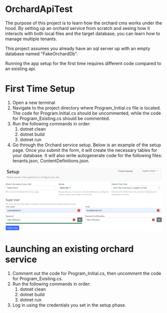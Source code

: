 # OrchardApiTest

The purpose of this project is to learn how the orchard cms works under the hood.  By setting up an orchard service from scratch and seeing how it interacts with both local files and the target database, you can learn how to manage multiple tenants.

This project assumes you already have an sql server up with an empty database named "FakeOrchardDb".

Running the app setup for the first time requires different code compared to an existing api.

<h1>First Time Setup</h1>
<ol>
  
  <li>
    Open a new terminal
  </li>
  
  <li>
    Navigate to the project directory where Program_Initial.cs file is located.  The code for Program.Initial.cs should be uncommented, while the code for Program_Existing.cs should be commented.
  </li>
  
  <li>
    Run the following commands in order: 
    <ol>
      <li>
        dotnet clean
      </li>
      <li>
        dotnet build
      </li>
      <li>
        dotnet run
      </li>
      </ol>
  </li>
  
  <li>
    Go through the Orchard service setup.  Below is an example of the setup page.  Once you submit the form, it will create the necessary tables for your database.  It will also write autogenerate code for the following files: tenants.json, ContentDefinitions.json.
  </li>
</ol>

<img src="Guide Files\Initial Startup Page.png">

<h1>Launching an existing orchard service</h1>
<ol>
  
  <li>
    Comment out the code for Program_Initial.cs, then  uncomment the code for Program_Existing.cs.
  </li>
  
  <li>
    Run the following commands in order: 
    <ol>
      <li>
        dotnet clean
      </li>
      <li>
        dotnet build
      </li>
      <li>
        dotnet run
      </li>
      </ol>
  </li>
  
  <li>
    Log in using the credentials you set in the setup phase.
  </li>
</ol>
